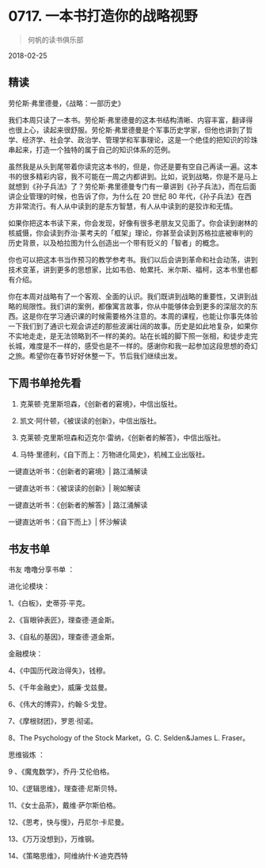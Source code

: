 # 0717. 一本书打造你的战略视野

> 何帆的读书俱乐部

2018-02-25

## 精读

劳伦斯·弗里德曼，《战略：一部历史》

我们本周只读了一本书。劳伦斯·弗里德曼的这本书结构清晰、内容丰富，翻译得也很上心，读起来很舒服。劳伦斯·弗里德曼是个军事历史学家，但他也讲到了哲学、经济学、社会学、政治学、管理学和军事理论，这是一个绝佳的把知识的珍珠串起来，打造一个独特的属于自己的知识体系的范例。

虽然我是从头到尾带着你读完这本书的，但是，你还是要有空自己再读一遍。这本书的很多精彩内容，我不可能在一周之内都讲到。比如，说到战略，你是不是马上就想到《孙子兵法》了？劳伦斯·弗里德曼专门有一章讲到《孙子兵法》，而在后面讲企业管理的时候，也告诉了你，为什么在 20 世纪 80 年代，《孙子兵法》在西方非常流行。有人从中读到的是东方智慧，有人从中读到的是狡诈和无情。

如果你把这本书读下来，你会发现，好像有很多老朋友又见面了。你会读到谢林的核威慑，你会读到乔治·莱考夫的「框架」理论，你甚至会读到苏格拉底被审判的历史背景，以及柏拉图为什么创造出一个带有贬义的「智者」的概念。

你也可以把这本书当作预习的教学参考书。我们以后会讲到革命和社会动荡，讲到技术变革，讲到更多的思想家，比如韦伯、帕累托、米尔斯、福柯，这本书里也都有介绍。

你在本周对战略有了一个客观、全面的认识。我们既讲到战略的重要性，又讲到战略的局限性。我们讲的案例，都像寓言故事，你从中能够体会到更多的深层次的东西。这是你在学习通识课的时候需要格外注意的。本周的课程，也能让你事先体验一下我们到了通识七观会讲述的那些波澜壮阔的故事。历史是如此地复杂，如果你不实地走走，是无法领略到不一样的美的。站在长城的脚下照一张相，和徒步走完长城，难度是不一样的，感受也是不一样的。感谢你和我一起参加这段思想的奇幻之旅。希望你在春节好好休整一下。节后我们继续出发。

## 下周书单抢先看

1. 克莱顿·克里斯坦森，《创新者的窘境》，中信出版社。

2. 凯文·阿什顿，《被误读的创新》，中信出版社。

3. 克莱顿·克里斯坦森和迈克尔·雷纳，《创新者的解答》，中信出版社。

4. 马特·里德利，《自下而上：万物进化简史》，机械工业出版社。

一键直达听书：《创新者的窘境》| 路江涌解读

一键直达听书：《被误读的创新》| 琬如解读

一键直达听书：《创新者的解答》| 路江涌解读

一键直达听书：《自下而上》| 怀沙解读

## 书友书单

书友 噜噜分享书单 ：

进化论模块：

1、《白板》，史蒂芬·平克。

2、《盲眼钟表匠》，理查德·道金斯。

3、《自私的基因》，理查德·道金斯。

金融模块：

4、《中国历代政治得失》，钱穆。

5、《千年金融史》，威廉·戈兹曼。

6、《伟大的博弈》，约翰·S·戈登。

7、《摩根财团》，罗恩·彻诺。

8、The Psychology of the Stock Market，G. C. Selden&James L. Fraser。

思维锻炼 ：

9 、《魔鬼数学》，乔丹·艾伦伯格。

10、《逻辑思维》，理查德·尼斯贝特。

11、《女士品茶》，戴维·萨尔斯伯格。

12、《思考，快与慢》，丹尼尔·卡尼曼。

13、《万万没想到》，万维钢。

14、《策略思维》，阿维纳什·K·迪克西特


